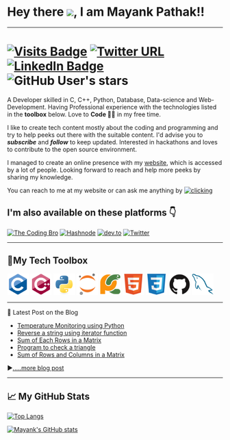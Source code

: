 # Hey there <img src="https://raw.githubusercontent.com/MartinHeinz/MartinHeinz/master/wave.gif" width="30px">, I am Mayank Pathak!!
-------
# [![Visits Badge](https://badges.pufler.dev/visits/mayankpathak4513/mayankpathak4513)](https://www.thecodingbro.xyz) [![Twitter URL](https://img.shields.io/twitter/url?label=Check-out%20my%20twitter%20handle&style=social&url=https%3A%2F%2Ftwitter.com%2Fmayankp4513)](https://twitter.com/mayankp4513) [![LinkedIn Badge](https://img.shields.io/badge/LinkedIn-Profile-informational?style=flat&logo=linkedin&logoColor=white&color=0D76A8)](https://www.linkedin.com/in/mayank-pathak4513/) ![GitHub User's stars](https://img.shields.io/github/stars/mayankpathak4513?affiliations=OWNER&style=social)


A Developer skilled in C, C++, Python, Database, Data-science and Web-Development. Having Professional experience with the technologies listed in the **toolbox** below.
Love to **Code 👨‍💻** in my free time.

I like to create tech content mostly about the coding and programming and try to help peeks out there with the suitable content. I'd advise you to ***subscribe*** and ***follow*** to keep updated. Interested in hackathons and loves to contribute to the open source environment.

I managed to create an online presence with my [website](https://www.thecodingbro.xyz/), which is accessed by a lot of people. Looking forward to reach and help more peeks by sharing my knowledge.

You can reach to me at my website or can ask me anything by [![clicking](https://img.shields.io/badge/-Clicking%20here-f67938)](https://www.thecodingbro.xyz/p/contact-us.html)

## I'm also available on these platforms 👇
[![The Coding Bro](https://img.shields.io/badge/-The%20Coding%20Bro-f67938)](https://www.thecodingbro.xyz/)
[![Hashnode](https://img.shields.io/badge/Hashnode-Profile-informational?style=flat&logo=hashnode&logoColor=2962ff&color=2962FF)](https://hashnode.com/@mayankpathak)
[![dev.to](https://img.shields.io/badge/dev.to-Profile-informational?style=flat&logo=DEV.to&logoColor=000&color=000)](https://dev.to/mayankpathak)
[![Twitter](https://img.shields.io/badge/Twitter-Profile-informational?style=flat&logo=twitter&logoColor=1DA1F2&color=1DA1F2)](https://twitter.com/mayankp4513)

-------
## 🧰My Tech Toolbox

<img src="https://github.com/devicons/devicon/blob/master/icons/c/c-original.svg" alt="C logo" width="50" height="50" />  <img src= "https://github.com/devicons/devicon/blob/master/icons/cplusplus/cplusplus-original.svg" alt="C++ logo" width="50" height="50" />  <img src="https://github.com/devicons/devicon/blob/master/icons/python/python-original.svg" alt="Python logo" width="50" height="50" />  <img src="https://github.com/devicons/devicon/blob/master/icons/jupyter/jupyter-original.svg" alt="Jupyter logo" width="50" height="50" />  <img src="https://github.com/devicons/devicon/blob/master/icons/pycharm/pycharm-original.svg" alt="Pycharm logo" width="50" height="50" />  <img src="https://github.com/devicons/devicon/blob/master/icons/html5/html5-original.svg" alt="HTML logo" width="50" height="50" />  <img src="https://github.com/devicons/devicon/blob/master/icons/css3/css3-original.svg" alt="CSS logo" width="50" height="50" />  <img src="https://github.com/devicons/devicon/blob/master/icons/github/github-original.svg" alt="Github logo" width="50" height="50" />  <img src="https://github.com/devicons/devicon/blob/master/icons/mysql/mysql-original.svg" alt="Mysql logo" width="50" height="50" />

-------

📘 Latest Post on the Blog
<!-- BLOG-POST-LIST:START-->
- [Temperature Monitoring using Python](http://feedproxy.google.com/~r/thecodingbro/~3/DurlywPhcQI/temperature-monitoring-using-python.html)
- [Reverse a string using iterator function](http://feedproxy.google.com/~r/thecodingbro/~3/ZeR-iDmPbGw/reverse-a-string-using-iterator-function.html)
- [Sum of Each Rows in a Matrix](http://feedproxy.google.com/~r/thecodingbro/~3/6Cn84qbJltw/sum-of-each-rows-in-a-matrix.html)
- [Program to check a triangle](http://feedproxy.google.com/~r/thecodingbro/~3/AdGolTTn964/program-to-check-a-triangle.html)
- [Sum of Rows and Columns in a Matrix](http://feedproxy.google.com/~r/thecodingbro/~3/TWR4bf7BFMU/sum-of-rows-and-columns-in-a-matrix.html)
<!-- BLOG-POST-LIST:END-->


▶[.....more blog post](https://www.thecodingbro.xyz/)

-------
## &#x1f4c8; My GitHub Stats

[![Top Langs](https://github-readme-stats.vercel.app/api/top-langs/?username=mayankpathak4513&hide=java&theme=radical)](https://github.com/anuraghazra/github-readme-stats)

[![Mayank's GitHub stats](https://github-readme-stats.vercel.app/api?username=mayankpathak4513&theme=radical)](https://github.com/anuraghazra/github-readme-stats)

<!--
**mayankpathak4513/mayankpathak4513** is a ✨ _special_ ✨ repository because its `README.md` (this file) appears on your GitHub profile.

Here are some ideas to get you started:

- 🔭 I’m currently working on ...
- 🌱 I’m currently learning ...
- 👯 I’m looking to collaborate on ...
- 🤔 I’m looking for help with ...
- 💬 Ask me about ...
- 📫 How to reach me: ...
- 😄 Pronouns: ...
- ⚡ Fun fact: ...
-->
